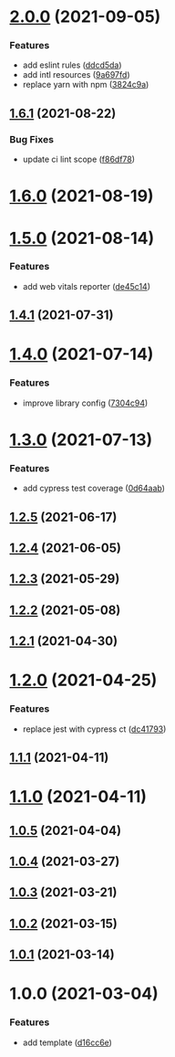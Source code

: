# [2.0.0](https://github.com/kporten/template-react/compare/v1.6.1...v2.0.0) (2021-09-05)


### Features

* add eslint rules ([ddcd5da](https://github.com/kporten/template-react/commit/ddcd5dafe253c30174ddee85be95a9bad64d3f67))
* add intl resources ([9a697fd](https://github.com/kporten/template-react/commit/9a697fd98253761e745535160ab87fede019b39e))
* replace yarn with npm ([3824c9a](https://github.com/kporten/template-react/commit/3824c9a5f0a388e65940fb931f5e441fc6d3fcf6))



## [1.6.1](https://github.com/kporten/template-react/compare/v1.6.0...v1.6.1) (2021-08-22)


### Bug Fixes

* update ci lint scope ([f86df78](https://github.com/kporten/template-react/commit/f86df782644059b9ba945d297b0c5b19d5b2ce0c))



# [1.6.0](https://github.com/kporten/template-react/compare/v1.5.0...v1.6.0) (2021-08-19)



# [1.5.0](https://github.com/kporten/template-react/compare/v1.4.1...v1.5.0) (2021-08-14)


### Features

* add web vitals reporter ([de45c14](https://github.com/kporten/template-react/commit/de45c14e97af10513ebd030148cbd237d4cc1fbe))



## [1.4.1](https://github.com/kporten/template-react/compare/v1.4.0...v1.4.1) (2021-07-31)



# [1.4.0](https://github.com/kporten/template-react/compare/v1.3.0...v1.4.0) (2021-07-14)


### Features

* improve library config ([7304c94](https://github.com/kporten/template-react/commit/7304c94f65af7b3e27a5c76a4a63f0e216773dfd))



# [1.3.0](https://github.com/kporten/template-react/compare/v1.2.5...v1.3.0) (2021-07-13)


### Features

* add cypress test coverage ([0d64aab](https://github.com/kporten/template-react/commit/0d64aab9defc5332b8ae217b363b607fb245bc3d))



## [1.2.5](https://github.com/kporten/template-react/compare/v1.2.4...v1.2.5) (2021-06-17)



## [1.2.4](https://github.com/kporten/template-react/compare/v1.2.3...v1.2.4) (2021-06-05)



## [1.2.3](https://github.com/kporten/template-react/compare/v1.2.2...v1.2.3) (2021-05-29)



## [1.2.2](https://github.com/kporten/template-react/compare/v1.2.1...v1.2.2) (2021-05-08)



## [1.2.1](https://github.com/kporten/template-react/compare/v1.2.0...v1.2.1) (2021-04-30)



# [1.2.0](https://github.com/kporten/template-react/compare/v1.1.1...v1.2.0) (2021-04-25)


### Features

* replace jest with cypress ct ([dc41793](https://github.com/kporten/template-react/commit/dc41793bb2b52e0595f13050e621a054551c434c))



## [1.1.1](https://github.com/kporten/template-react/compare/v1.1.0...v1.1.1) (2021-04-11)



# [1.1.0](https://github.com/kporten/template-react/compare/v1.0.5...v1.1.0) (2021-04-11)



## [1.0.5](https://github.com/kporten/template-react/compare/v1.0.4...v1.0.5) (2021-04-04)



## [1.0.4](https://github.com/kporten/template-react/compare/v1.0.3...v1.0.4) (2021-03-27)



## [1.0.3](https://github.com/kporten/template-react/compare/v1.0.2...v1.0.3) (2021-03-21)



## [1.0.2](https://github.com/kporten/template-react/compare/v1.0.1...v1.0.2) (2021-03-15)



## [1.0.1](https://github.com/kporten/template-react/compare/v1.0.0...v1.0.1) (2021-03-14)



# 1.0.0 (2021-03-04)


### Features

* add template ([d16cc6e](https://github.com/kporten/template-react/commit/d16cc6eb6eb53e2d7153c90a3b6927c15ee51f50))



